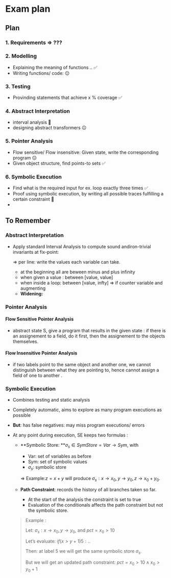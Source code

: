 # Exam plan

## Plan

### 1. Requirements => ???

### 2. Modelling 

- Explaining the meaning of functions ..  :white_check_mark:
-  Writing functions/ code: :neutral_face:

### 3. Testing

- Provinding statements that achieve x % coverage :white_check_mark:

### 4. Abstract Interpretation

- interval analysis :no_entry_sign:
- designing abstract transformers :neutral_face:

### 5. Pointer Analysis 

- Flow sensitive/ Flow insensitive: Given state, write the corresponding program :neutral_face:
- Given object structure, find points-to sets :white_check_mark:

### 6. Symbolic Execution

- Find what is the required input for ex. loop exactly three times :white_check_mark:
- Proof using symbolic execution, by writing all possible traces fulfilling a certain constraint :no_entry_sign:
- 

## To Remember

### Abstract Interpretation

- Apply standard Interval Analysis to compute sound andiron-trivial invariants at fix-point:

  => per line: write the values each variable can take.

  - at the beginning all are beween minus and plus infinity
  - when given a value : between [value, value]
  - when inside a loop: between [value, infty] => if counter variable and augmenting
  - **Widening:** 

### Pointer Analysis

#### Flow Sensitive Pointer Analysis

-  abstract state S, give a program that results in the given state : if there is an assignement to a field, do it first, then the assignement to the objects themselves.

#### Flow Insensitive Pointer Analysis

- if two labels point to the same object and another one, we cannot distinguish between what they are pointing to, hence cannot assign a field of one to another .

### Symbolic Execution

- Combines testing and static analysis

- Completely automatic, aims to explore as many program executions as possible

- **But**: has false negatives: may miss program executions/ errors

- At any point during execution, SE keeps two formulas : 

  - **Symbolic Store: **$\sigma_s \in SymStore=Var \rightarrow Sym$, with 

    - Var: set of variables as before
    - Sym: set of symbolic values
    - $\sigma_s$: symbolic store

    => Example:$z=x+y$​ will produce $\sigma_s:x\rightarrow x_0, y \rightarrow y_0, z \rightarrow x_0+y_0$. ​

  - **Path Constraint**: records the history of all branches taken so far. 

    - At the start of the analysis the constraint is set to true
    - Evaluation of the conditionals affects the path constraint but not the symbolic store.

  > Example :
  >
  > Let: $\sigma_s:x\rightarrow x_0, y \rightarrow y_0$​, and $pct=x_0 >10$​​ 
  >
  > Let’s evaluate: $if (x>y+1) {5:..}$
  >
  > Then: at label 5 we will get the same symbolic store $\sigma_s$. 
  >
  > But we will get an updated path constraint: $pct=x_0>10 \wedge x_0 > y_0+1$ 
  >
  > 
  >
  > 